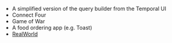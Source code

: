 - A simplified version of the query builder from the Temporal UI
- Connect Four
- Game of War
- A food ordering app (e.g. Toast)
- [RealWorld](https://github.com/gothinkster/realworld)
